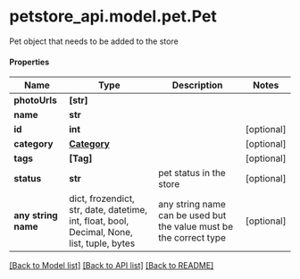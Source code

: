 # petstore_api.model.pet.Pet

Pet object that needs to be added to the store

#### Properties
Name | Type | Description | Notes
------------ | ------------- | ------------- | -------------
**photoUrls** | **[str]** |  | 
**name** | **str** |  | 
**id** | **int** |  | [optional] 
**category** | [**Category**](Category.md) |  | [optional] 
**tags** | **[Tag]** |  | [optional] 
**status** | **str** | pet status in the store | [optional] 
**any string name** | dict, frozendict, str, date, datetime, int, float, bool, Decimal, None, list, tuple, bytes | any string name can be used but the value must be the correct type | [optional]

[[Back to Model list]](../../README.md#documentation-for-models) [[Back to API list]](../../README.md#documentation-for-api-endpoints) [[Back to README]](../../README.md)

